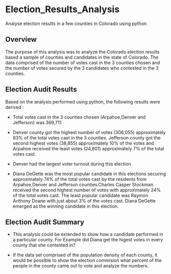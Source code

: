 # Election_Results_Analysis

Analyse election results in a few counties in Colorado using python

## Overview

The purpose of this analysis was to analyze the Colorado election results based a sample of counties and candidates in the state of Colorado. The data comprised of the number of votes cast in the 3 counties chosen and the number of votes secured by the 3 candidates who contested in the 3 counties.

## Election Audit Results

Based on the analysis performed using python, the following results were derived :

* Total votes cast in the 3 counties chosen (Arpahoe,Denver and Jefferson) was 369,711

* Denver county got the highest number of votes (306,055) approximately 83% of the total votes cast in the 3 counties. Jefferson county got the second highest votes (38,855) approximately 10% of the votes and Arpahoe received the least votes (24,801) approximately 7% of the total votes cast.

* Denver had the largest voter turnout during this election

* Diana DeGette was the most popular candidate in this elections securing approximately 74% of the total votes cast by the residents from Arpahoe,Denver and Jefferson counties.Charles Casper Stockman received the second highest number of votes with approximately 24% of the total votes cast. The least popular candidate was Raymon Anthony Doane with just about 3% of the votes cast. Diana DeGette emerged as the winning candidate in this election.

## Election Audit Summary

* This analysis could be extended to show how a candidate performed in a particular county. For Example did Diana get the higest votes in every county that she contested in?

* If the data set comprised of the population density of each county, it would be possible to show the election commision what percent of the people in the county came out to vote and analyze the numbers.




